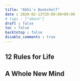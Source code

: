 ```yaml
---
title: "Abhi's Bookshelf"
date : 2020-02-13T20:00:00+09:00
# tags : ["about"]
draft : false
toc : false
backtotop : false
disable_comments : true
---
```


## 12 Rules for Life
<!-- ![trfl](/images/bookshelf/trfl.png) -->

## A Whole New Mind
<!-- ![awnm](/images/bookshelf/awnm.png) -->